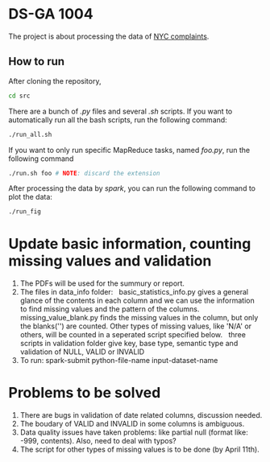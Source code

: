 # DS-GA 1004
 
The project is about processing the data of [NYC complaints](https://data.cityofnewyork.us/Social-Services/311/wpe2-h2i5).

## How to run

After cloning the repository,

```bash
cd src
```  

There are a bunch of _.py_ files and several _.sh_ scripts. If you want to automatically run all the bash scripts, run the following command:

```bash
./run_all.sh
```

If you want to only run specific MapReduce tasks, named _foo.py_, run the following command

```bash
./run.sh foo # NOTE: discard the extension
```

After processing the data by _spark_, you can run the following command to plot the data:

```bash
./run_fig
```
# Update basic information, counting missing values and validation
1. The PDFs will be used for the summury or report.
2. The files in data_info folder: 
   basic_statistics_info.py gives a general glance of the contents in each column and we can use the information to find missing values and the pattern of the columns.
   missing_value_blank.py finds the missing values in the column, but only the blanks('') are counted. Other types of missing values, like 'N/A' or others, will be counted in a seperated script specified below.
   three scripts in validation folder give key, base type, semantic type and validation of NULL, VALID or INVALID   
3. To run: spark-submit python-file-name input-dataset-name

# Problems to be solved
1. There are bugs in validation of date related columns, discussion needed.
2. The boudary of VALID and INVALID in some columns is ambiguous.
3. Data quality issues have taken problems: like partial null (format like: -999, contents). Also, need to deal with typos?
4. The script for other types of missing values is to be done (by April 11th).
